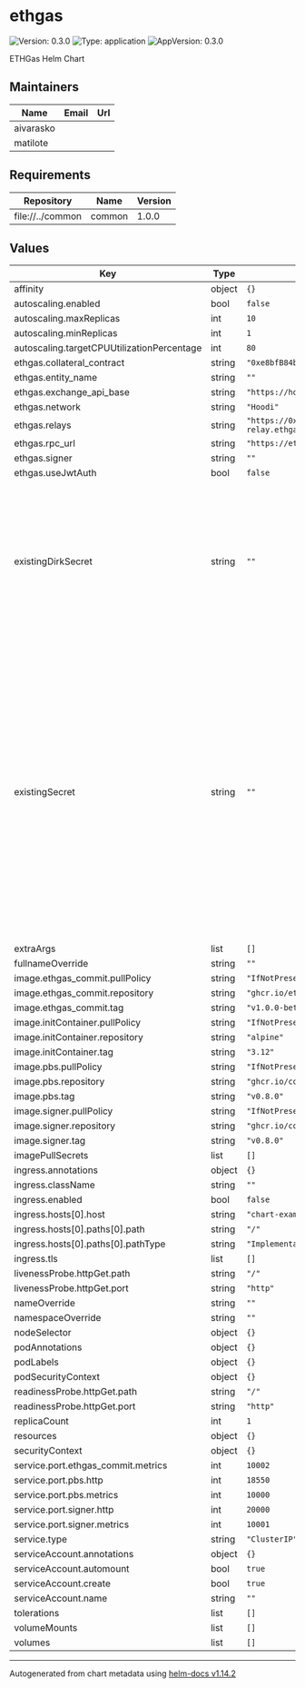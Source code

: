 
# ethgas

![Version: 0.3.0](https://img.shields.io/badge/Version-0.3.0-informational?style=flat-square) ![Type: application](https://img.shields.io/badge/Type-application-informational?style=flat-square) ![AppVersion: 0.3.0](https://img.shields.io/badge/AppVersion-0.3.0-informational?style=flat-square)

ETHGas Helm Chart

## Maintainers

| Name | Email | Url |
| ---- | ------ | --- |
| aivarasko |  |  |
| matilote |  |  |

## Requirements

| Repository | Name | Version |
|------------|------|---------|
| file://../common | common | 1.0.0 |

## Values

| Key | Type | Default | Description |
|-----|------|---------|-------------|
| affinity | object | `{}` |  |
| autoscaling.enabled | bool | `false` |  |
| autoscaling.maxReplicas | int | `10` |  |
| autoscaling.minReplicas | int | `1` |  |
| autoscaling.targetCPUUtilizationPercentage | int | `80` |  |
| ethgas.collateral_contract | string | `"0xe8bfB84b14c383b94365a895fc8bfA36dE236dc8"` |  |
| ethgas.entity_name | string | `""` |  |
| ethgas.exchange_api_base | string | `"https://hoodi.app.ethgas.com"` |  |
| ethgas.network | string | `"Hoodi"` |  |
| ethgas.relays | string | `"https://0xb20c3fe59db9c3655088839ef3d972878d182eb745afd8abb1dd2abf6c14f93cd5934ed4446a5fe1ba039e2bc0cf1011@hoodi-relay.ethgas.com"` |  |
| ethgas.rpc_url | string | `"https://ethereum-hoodi-rpc.publicnode.com"` |  |
| ethgas.signer | string | `""` |  |
| ethgas.useJwtAuth | bool | `false` |  |
| existingDirkSecret | string | `""` | Optional. Name of existing secret for Dirk TLS certificates Only required if using Dirk as remote signer (configured via ethgas.signer) If using web3signer or other remote signers, leave empty The secret must contain (base64 encoded):   - ca.crt: CA certificate for Dirk TLS   - dirk.crt: Client certificate for Dirk TLS   - dirk.key: Client private key for Dirk TLS |
| existingSecret | string | `""` | REQUIRED. Name of existing secret containing sensitive configuration Use external secret management (e.g., Infisical, External Secrets Operator) See examples/infisical-secret.yaml for a complete example The secret MUST contain the following keys:   - CB_JWT_ETHGAS_COMMIT: JWT token for CommitBoost authentication   - CB_JWTS: JWT tokens in format "ETHGAS_COMMIT=<token>"   - CB_SIGNER_JWT: JWT token for signer   If useJwtAuth = true:     - ACCESS_JWT: ETHGas Exchange access token     - REFRESH_JWT: ETHGas Exchange refresh token   If useJwtAuth = false:     - EOA_SIGNING_KEY: EOA private key for transactions |
| extraArgs | list | `[]` |  |
| fullnameOverride | string | `""` |  |
| image.ethgas_commit.pullPolicy | string | `"IfNotPresent"` |  |
| image.ethgas_commit.repository | string | `"ghcr.io/ethgas-developer/commitboost_ethgas_commit"` |  |
| image.ethgas_commit.tag | string | `"v1.0.0-beta.7"` |  |
| image.initContainer.pullPolicy | string | `"IfNotPresent"` |  |
| image.initContainer.repository | string | `"alpine"` |  |
| image.initContainer.tag | string | `"3.12"` |  |
| image.pbs.pullPolicy | string | `"IfNotPresent"` |  |
| image.pbs.repository | string | `"ghcr.io/commit-boost/pbs"` |  |
| image.pbs.tag | string | `"v0.8.0"` |  |
| image.signer.pullPolicy | string | `"IfNotPresent"` |  |
| image.signer.repository | string | `"ghcr.io/commit-boost/signer"` |  |
| image.signer.tag | string | `"v0.8.0"` |  |
| imagePullSecrets | list | `[]` |  |
| ingress.annotations | object | `{}` |  |
| ingress.className | string | `""` |  |
| ingress.enabled | bool | `false` |  |
| ingress.hosts[0].host | string | `"chart-example.local"` |  |
| ingress.hosts[0].paths[0].path | string | `"/"` |  |
| ingress.hosts[0].paths[0].pathType | string | `"ImplementationSpecific"` |  |
| ingress.tls | list | `[]` |  |
| livenessProbe.httpGet.path | string | `"/"` |  |
| livenessProbe.httpGet.port | string | `"http"` |  |
| nameOverride | string | `""` |  |
| namespaceOverride | string | `""` |  |
| nodeSelector | object | `{}` |  |
| podAnnotations | object | `{}` |  |
| podLabels | object | `{}` |  |
| podSecurityContext | object | `{}` |  |
| readinessProbe.httpGet.path | string | `"/"` |  |
| readinessProbe.httpGet.port | string | `"http"` |  |
| replicaCount | int | `1` |  |
| resources | object | `{}` |  |
| securityContext | object | `{}` |  |
| service.port.ethgas_commit.metrics | int | `10002` |  |
| service.port.pbs.http | int | `18550` |  |
| service.port.pbs.metrics | int | `10000` |  |
| service.port.signer.http | int | `20000` |  |
| service.port.signer.metrics | int | `10001` |  |
| service.type | string | `"ClusterIP"` |  |
| serviceAccount.annotations | object | `{}` |  |
| serviceAccount.automount | bool | `true` |  |
| serviceAccount.create | bool | `true` |  |
| serviceAccount.name | string | `""` |  |
| tolerations | list | `[]` |  |
| volumeMounts | list | `[]` |  |
| volumes | list | `[]` |  |

----------------------------------------------
Autogenerated from chart metadata using [helm-docs v1.14.2](https://github.com/norwoodj/helm-docs/releases/v1.14.2)
